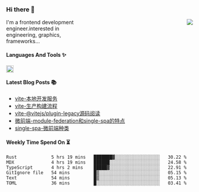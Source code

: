 <!--
**zhaohuanyuu/zhaohuanyuu** is a ✨ _special_ ✨ repository because its `README.md` (this file) appears on your GitHub profile.
-->

### Hi there 👋

<picture>
  <source media="(prefers-color-scheme: dark)" srcset="https://github-readme-stats.vercel.app/api?username=zhaohuanyuu&count_private=true&show_icons=true&theme=city_lights&hide_title=true">
  <img align="right" src="https://github-readme-stats.vercel.app/api?username=zhaohuanyuu&count_private=true&show_icons=true&hide_title=true">
</picture>

<p align="left" style="width:40%">I'm a frontend development engineer.interested in engineering, graphics, frameworks...</p>

#### Languages And Tools ✨

<img align="left" height="20" src="https://skillicons.dev/icons?i=js,ts,nodejs,rust,react,vue,svelte,gatsby,graphql,nestjs" />

</br>

#### Latest Blog Posts 📚
<!-- BLOG-POST-LIST:START -->
- [vite-本地开发服务](https://auu.zone/post/vite-server)
- [vite-生产构建流程](https://auu.zone/post/vite-build)
- [vite-@vitejs/plugin-legacy源码阅读](https://auu.zone/post/vite-legacy)
- [微前端-module-federation和single-spa的特点](https://auu.zone/post/micro-fe)
- [single-spa-微前端种类](https://auu.zone/post/single-spa-note)
<!-- BLOG-POST-LIST:END -->

#### Weekly Time Spend On ⏳
<!--START_SECTION:waka-->

```text
Rust             5 hrs 19 mins   ███████▓░░░░░░░░░░░░░░░░░   30.22 %
MDX              4 hrs 19 mins   ██████░░░░░░░░░░░░░░░░░░░   24.58 %
TypeScript       4 hrs 2 mins    █████▓░░░░░░░░░░░░░░░░░░░   22.91 %
GitIgnore file   54 mins         █▒░░░░░░░░░░░░░░░░░░░░░░░   05.15 %
Text             54 mins         █▒░░░░░░░░░░░░░░░░░░░░░░░   05.13 %
TOML             36 mins         █░░░░░░░░░░░░░░░░░░░░░░░░   03.41 %
```

<!--END_SECTION:waka-->
